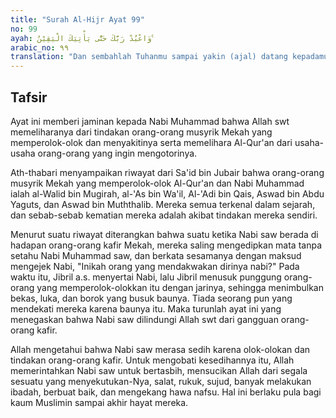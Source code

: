 ```yaml
---
title: "Surah Al-Hijr Ayat 99"
no: 99
ayah: وَاعْبُدْ رَبَّكَ حَتّٰى يَأْتِيَكَ الْيَقِيْنُ ࣖࣖ 
arabic_no: ٩٩
translation: "Dan sembahlah Tuhanmu sampai yakin (ajal) datang kepadamu."
---
```


## Tafsir

Ayat ini memberi jaminan kepada Nabi Muhammad bahwa Allah swt memeliharanya dari tindakan orang-orang musyrik Mekah yang memperolok-olok dan menyakitinya serta memelihara Al-Qur'an dari usaha-usaha orang-orang yang ingin mengotorinya.

Ath-thabari menyampaikan riwayat dari Sa'id bin Jubair bahwa orang-orang musyrik Mekah yang memperolok-olok Al-Qur'an dan Nabi Muhammad ialah al-Walid bin Mugirah, al-'As bin Wa'il, Al-'Adi bin Qais, Aswad bin Abdu Yaguts, dan Aswad bin Muththalib. Mereka semua terkenal dalam sejarah, dan sebab-sebab kematian mereka adalah akibat tindakan mereka sendiri.

Menurut suatu riwayat diterangkan bahwa suatu ketika Nabi saw berada di hadapan orang-orang kafir Mekah, mereka saling mengedipkan mata tanpa setahu Nabi Muhammad saw, dan berkata sesamanya dengan maksud mengejek Nabi, "Inikah orang yang mendakwakan dirinya nabi?" Pada waktu itu, Jibril a.s. menyertai Nabi, lalu Jibril menusuk punggung orang-orang yang memperolok-olokkan itu dengan jarinya, sehingga menimbulkan bekas, luka, dan borok yang busuk baunya. Tiada seorang pun yang mendekati mereka karena baunya itu. Maka turunlah ayat ini yang menegaskan bahwa Nabi saw dilindungi Allah swt dari gangguan orang-orang kafir.

Allah mengetahui bahwa Nabi saw merasa sedih karena olok-olokan dan tindakan orang-orang kafir. Untuk mengobati kesedihannya itu, Allah memerintahkan Nabi saw untuk bertasbih, mensucikan Allah dari segala sesuatu yang menyekutukan-Nya, salat, rukuk, sujud, banyak melakukan ibadah, berbuat baik, dan mengekang hawa nafsu. Hal ini berlaku pula bagi kaum Muslimin sampai akhir hayat mereka.